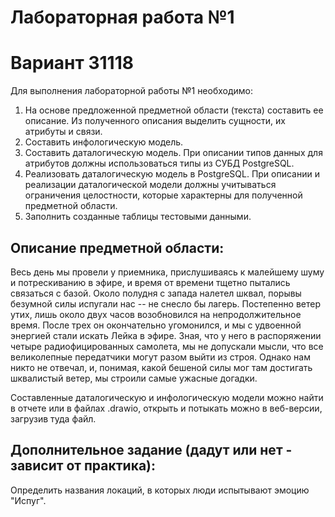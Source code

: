 # Лабораторная работа №1

# Вариант 31118

Для выполнения лабораторной работы №1 необходимо:

1.	На основе предложенной предметной области (текста) составить ее описание. Из полученного описания выделить сущности, их атрибуты и связи.
2.	Составить инфологическую модель.
3.	Составить даталогическую модель. При описании типов данных для атрибутов должны использоваться типы из СУБД PostgreSQL.
4.	Реализовать даталогическую модель в PostgreSQL. При описании и реализации даталогической модели должны учитываться ограничения целостности, которые характерны для полученной предметной области.
5.	Заполнить созданные таблицы тестовыми данными.

## Описание предметной области:

Весь день мы провели у приемника, прислушиваясь к малейшему шуму и потрескиванию в эфире, и время от времени тщетно пытались связаться с базой. Около полудня с запада налетел шквал, порывы безумной силы испугали нас -- не снесло бы лагерь. Постепенно ветер утих, лишь около двух часов возобновился на непродолжительное время. После трех он окончательно угомонился, и мы с удвоенной энергией стали искать Лейка в эфире. Зная, что у него в распоряжении четыре радиофицированных самолета, мы не допускали мысли, что все великолепные передатчики могут разом выйти из строя. Однако нам никто не отвечал, и, понимая, какой бешеной силы мог там достигать шквалистый ветер, мы строили самые ужасные догадки.

Составленные даталогическую и инфологическую модели можно найти в отчете или в файлах .drawio, открыть и потыкать можно в веб-версии, загрузив туда файл.

## Дополнительное задание (дадут или нет - зависит от практика):
Определить названия локаций, в которых люди испытывают эмоцию "Испуг".
